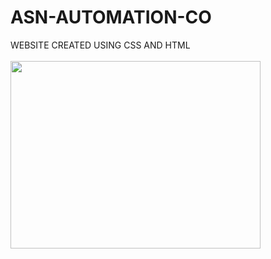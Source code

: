 # ASN-AUTOMATION-CO
WEBSITE CREATED USING CSS AND HTML<br><br>
<img src="https://fiverr-res.cloudinary.com/images/t_main1,q_auto,f_auto,q_auto,f_auto/gigs/341318606/original/232aece54863b46da076f9ba88e31691814e0025/make-changes-to-your-html-and-css.png" width="400 px" height="300px">
